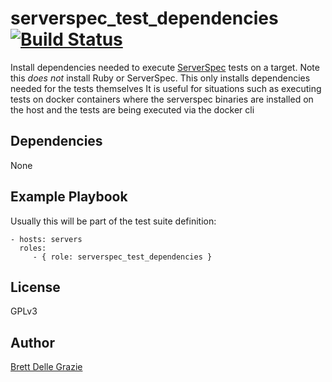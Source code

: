 # serverspec_test_dependencies [![Build Status](https://travis-ci.org/bdellegrazie/ansible-role-serverspec_test_dependencies.svg?branch=master)](https://travis-ci.org/bdellegrazie/ansible-role-serverspec_test_dependencies)

Install dependencies needed to execute [ServerSpec](http://serverspec.org/) tests on a target.
Note this _does not_ install Ruby or ServerSpec. This only installs dependencies needed for the tests themselves
It is useful for situations such as executing tests on docker containers where the serverspec binaries are
installed on the host and the tests are being executed via the docker cli

## Dependencies

None

## Example Playbook

Usually this will be part of the test suite definition:

    - hosts: servers
      roles:
         - { role: serverspec_test_dependencies }

## License

GPLv3

## Author

[Brett Delle Grazie](https://github.com/bdellegrazie/ansible-role-serverspec_test_dependencies)
